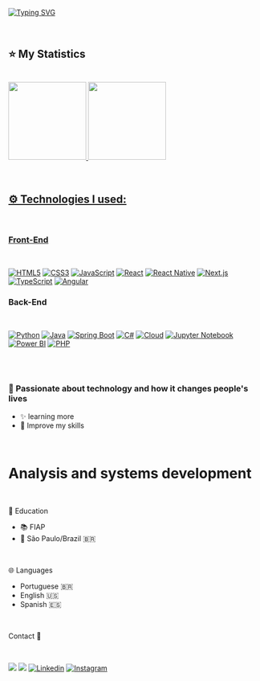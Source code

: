 

[![Typing SVG](https://readme-typing-svg.herokuapp.com/?color=1e90ff&size=44&center=true&vCenter=true&width=1000&lines=HELLO,+My+name+is+Heitor+Borba+Marini;I'm+19+years+old;I'm+from+Brazil;I+attending+systems+Development;Be+Welcome!+:%29)](https://git.io/typing-svg)

 
<br/>

<div>
 <h2> ⭐ My Statistics</h2>
</div>

<br/>

<div>
  <a href="https://github.com/HeitorBMarini">
  <img height="155em" src="https://github-readme-stats.vercel.app/api?username=HeitorBMarini&show_icons=true&theme=radical&include_all_commits=true&count_private=true"/>
  <img height="155em" src="https://github-readme-stats.vercel.app/api/top-langs/?username=HeitorBMarini&layout=compact&langs_count=7&theme=radical"/>
</div>
<br/>


<br/>
 <h2> ⚙️ Technologies I used:</h2> 

<div style="display: inline_block"><br/>

### Front-End
 <br/>
 
[![HTML5](https://img.shields.io/badge/-HTML5-E34F26?style=for-the-badge&logo=html5&logoColor=ffffff)](https://developer.mozilla.org/pt-BR/docs/Web/HTML)
[![CSS3](https://img.shields.io/badge/-CSS3-1572B6?style=for-the-badge&logo=css3&logoColor=ffffff)](https://developer.mozilla.org/pt-BR/docs/Web/CSS)
[![JavaScript](https://img.shields.io/badge/-JavaScript-F7DF1E?style=for-the-badge&logo=javascript&logoColor=000000)](https://developer.mozilla.org/pt-BR/docs/Web/JavaScript)
[![React](https://img.shields.io/badge/-React-61DAFB?style=for-the-badge&logo=react&logoColor=000000)](https://reactjs.org/)
[![React Native](https://img.shields.io/badge/-React_Native-61DAFB?style=for-the-badge&logo=react&logoColor=000000)](https://reactnative.dev/)
 [![ Next.js](https://img.shields.io/badge/Next.js-black?style=for-the-badge&logo=next.js)](https://nextjs.org/)
[![TypeScript](https://img.shields.io/badge/-TypeScript-3178C6?style=for-the-badge&logo=typescript&logoColor=ffffff)](https://www.typescriptlang.org/)
[![Angular](https://img.shields.io/badge/-Angular-DD0031?style=for-the-badge&logo=angular&logoColor=white)](https://angular.io/)


 
### Back-End
 <br/>
 
[![Python](https://img.shields.io/badge/-Python-3776AB?style=for-the-badge&logo=python&logoColor=ffffff)](https://www.python.org/)
[![Java](https://img.shields.io/badge/-Java-007396?style=for-the-badge&logo=java&logoColor=ffffff)](https://www.java.com/)
[![Spring Boot](https://img.shields.io/badge/-Spring_Boot-6DB33F?style=for-the-badge&logo=spring&logoColor=ffffff)](https://spring.io/projects/spring-boot)
[![C#](https://img.shields.io/badge/-C%23-239120?style=for-the-badge&logo=c-sharp&logoColor=ffffff)](https://docs.microsoft.com/en-us/dotnet/csharp/)
[![Cloud](https://img.shields.io/badge/-Cloud-4285F4?style=for-the-badge&logo=google-cloud&logoColor=ffffff)](https://cloud.google.com/)
[![Jupyter Notebook](https://img.shields.io/badge/-Jupyter_Notebook-F37626?style=for-the-badge&logo=jupyter&logoColor=ffffff)](https://jupyter.org/)
[![Power BI](https://img.shields.io/badge/-Power_BI-F2C811?style=for-the-badge&logo=power-bi&logoColor=000000)](https://powerbi.microsoft.com/)
[![PHP](https://img.shields.io/badge/-PHP-777BB4?style=for-the-badge&logo=php&logoColor=white)](https://www.php.net/)


 <br/>
 
<div/>

<br/>

<div>
 <h3> 
🚀 Passionate about technology and how it changes people's lives
 </h3>
 
<ul> 
  <li> ✨ learning more</li>
  <li> 🔧 Improve my skills</li>

</ul>
</div>



 <br/>
 

 <h1> Analysis and systems development</h1>

<br/>

🏫 Education

<ul> 
  <li> 📚 FIAP </li>
  <li> 📍 São Paulo/Brazil 🇧🇷</li>

</ul>

<br/>

 🌐 Languages 
 
 <ul>
  <li>Portuguese 🇧🇷 </li>
  <li>English 🇺🇸 </li>
  <li>Spanish 🇪🇸</li>
 </ul>

<br/>

 Contact 📱

<br/>
 
<a href = "mailto:heitor.marini07@gmail.com"><img src="https://img.shields.io/badge/-Gmail-%23333?style=for-the-badge&logo=gmail&logoColor=red" target="_blank"></a>
 <a href="https://api.whatsapp.com/send/?phone=%2B5511999657980&text&app_absent=0" target="_blank"><img src="https://img.shields.io/badge/WhatsApp-25D366?style=for-the-badge&logo=whatsapp&logoColor=white" target="_blank"></a>
 [![Linkedin](https://img.shields.io/badge/LinkedIn-0077B5?style=for-the-badge&logo=linkedin&logoColor=white)](https://www.linkedin.com/in/heitor-borba-marini/)
 [![Instagram](https://img.shields.io/badge/Instagram-%23E4405F?style=for-the-badge&logo=instagram&logoColor=white)](https://www.instagram.com/heitor.marini195/)

<div>


</div>

 
